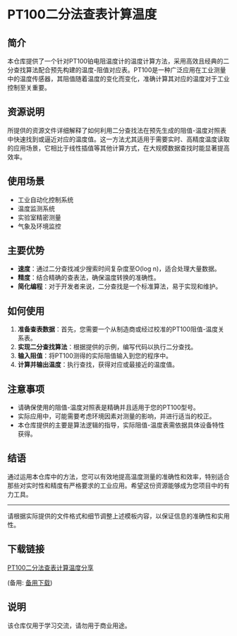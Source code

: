 # PT100二分法查表计算温度

## 简介

本仓库提供了一个针对PT100铂电阻温度计的温度计算方法，采用高效且经典的二分查找算法配合预先构建的温度-阻值对应表。PT100是一种广泛应用在工业测量中的温度传感器，其阻值随着温度的变化而变化，准确计算其对应的温度对于工业控制至关重要。

## 资源说明

所提供的资源文件详细解释了如何利用二分查找法在预先生成的阻值-温度对照表中快速找到或逼近对应的温度值。这一方法尤其适用于需要实时、高精度温度读取的应用场景，它相比于线性插值等其他计算方式，在大规模数据查找时能显著提高效率。

## 使用场景

- 工业自动化控制系统
- 温度监测系统
- 实验室精密测量
- 气象及环境监控

## 主要优势

- **速度**：通过二分查找减少搜索时间复杂度至O(log n)，适合处理大量数据。
- **精度**：结合精确的查表法，确保温度转换的准确性。
- **简化编程**：对于开发者来说，二分查找是一个标准算法，易于实现和维护。

## 如何使用

1. **准备查表数据**：首先，您需要一个从制造商或经过校准的PT100阻值-温度关系表。
2. **实现二分查找算法**：根据提供的示例，编写代码以执行二分查找。
3. **输入阻值**：将PT100测得的实际阻值输入到您的程序中。
4. **计算并输出温度**：执行查找，获得对应或最接近的温度值。

## 注意事项

- 请确保使用的阻值-温度对照表是精确并且适用于您的PT100型号。
- 实际应用中，可能需要考虑环境因素对测量的影响，并进行适当的校正。
- 本仓库提供的主要是算法逻辑的指导，实际阻值-温度表需依据具体设备特性获得。

## 结语

通过运用本仓库中的方法，您可以有效地提高温度测量的准确性和效率，特别适合那些对实时性和精度有严格要求的工业应用。希望这份资源能够成为您项目中的有力工具。

---

请根据实际提供的文件格式和细节调整上述模板内容，以保证信息的准确性和实用性。

## 下载链接
[PT100二分法查表计算温度分享](https://pan.quark.cn/s/425156bd8bd8) 

(备用: [备用下载](https://pan.baidu.com/s/12zeg8p4EyqjQiwpsfQ9sNw?pwd=1234))

## 说明

该仓库仅用于学习交流，请勿用于商业用途。
